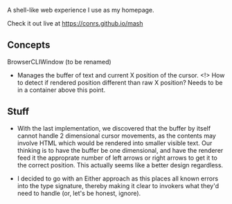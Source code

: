 A shell-like web experience I use as my homepage.

Check it out live at https://conrs.github.io/mash

## Concepts 

BrowserCLIWindow (to be renamed) 
- Manages the buffer of text and current X position of the cursor. 
   <!> How to detect if rendered position different than raw X position? Needs to be in a container above this point. 


 ## Stuff

 - With the last implementation, we discovered that the buffer by itself cannot handle 2 dimensional cursor movements, as the contents may involve HTML which would be rendered into smaller visible text. Our thinking is to have the buffer be one dimensional, and have the renderer feed it the approprate number of left arrows or right arrows to get it to the correct position. This actually seems like a better design regardless.

 - I decided to go with an Either approach as this places all known errors into the type signature, thereby making it clear to invokers what they'd need to handle (or, let's be honest, ignore). 
